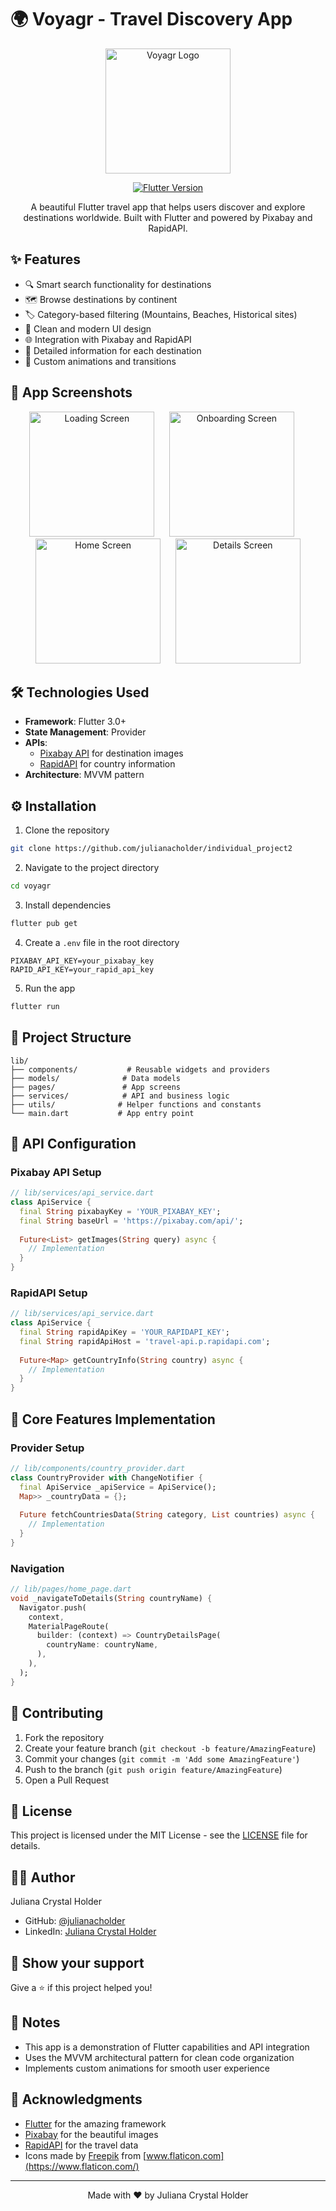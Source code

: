 # 🌍 Voyagr - Travel Discovery App

<p align="center">
  <img src="assets/images/voyagr.png" alt="Voyagr Logo" width="200"/>
</p>

<p align="center">
  <a href="https://flutter.dev/">
    <img src="https://img.shields.io/badge/Flutter-3.0+-02569B?logo=flutter" alt="Flutter Version">
  </a>
</p>

<p align="center">
  A beautiful Flutter travel app that helps users discover and explore destinations worldwide. Built with Flutter and powered by Pixabay and RapidAPI.
</p>

## ✨ Features

- 🔍 Smart search functionality for destinations
- 🗺️ Browse destinations by continent
- 🏷️ Category-based filtering (Mountains, Beaches, Historical sites)
- 📱 Clean and modern UI design
- 🌐 Integration with Pixabay and RapidAPI
- 📄 Detailed information for each destination
- 🎨 Custom animations and transitions

## 📱 App Screenshots

<p align="center">
  <img src="/voyagr/assets/images/screenshots/loading.png" width="200" alt="Loading Screen"/>
  &nbsp;&nbsp;&nbsp;&nbsp;
  <img src="/voyagr/assets/images/screenshots/onboarding.png" width="200" alt="Onboarding Screen"/>
  &nbsp;&nbsp;&nbsp;&nbsp;
  <img src="/voyagr/assets/images/screenshots/home.png" width="200" alt="Home Screen"/>
  &nbsp;&nbsp;&nbsp;&nbsp;
  <img src="/voyagr/assets/images/screenshots/details.png" width="200" alt="Details Screen"/>
</p>


## 🛠️ Technologies Used

- **Framework**: Flutter 3.0+
- **State Management**: Provider
- **APIs**: 
  - [Pixabay API](https://pixabay.com/) for destination images
  - [RapidAPI](https://rapidapi.com/) for country information
- **Architecture**: MVVM pattern

## ⚙️ Installation

1. Clone the repository
```bash
git clone https://github.com/julianacholder/individual_project2
```

2. Navigate to the project directory
```bash
cd voyagr
```

3. Install dependencies
```bash
flutter pub get
```

4. Create a `.env` file in the root directory
```env
PIXABAY_API_KEY=your_pixabay_key
RAPID_API_KEY=your_rapid_api_key
```

5. Run the app
```bash
flutter run
```

## 📁 Project Structure

```
lib/
├── components/           # Reusable widgets and providers
├── models/              # Data models
├── pages/               # App screens
├── services/            # API and business logic
├── utils/              # Helper functions and constants
└── main.dart           # App entry point
```

## 🔑 API Configuration

### Pixabay API Setup
```dart
// lib/services/api_service.dart
class ApiService {
  final String pixabayKey = 'YOUR_PIXABAY_KEY';
  final String baseUrl = 'https://pixabay.com/api/';
  
  Future<List> getImages(String query) async {
    // Implementation
  }
}
```

### RapidAPI Setup
```dart
// lib/services/api_service.dart
class ApiService {
  final String rapidApiKey = 'YOUR_RAPIDAPI_KEY';
  final String rapidApiHost = 'travel-api.p.rapidapi.com';
  
  Future<Map> getCountryInfo(String country) async {
    // Implementation
  }
}
```

## 📱 Core Features Implementation

### Provider Setup
```dart
// lib/components/country_provider.dart
class CountryProvider with ChangeNotifier {
  final ApiService _apiService = ApiService();
  Map>> _countryData = {};
  
  Future fetchCountriesData(String category, List countries) async {
    // Implementation
  }
}
```

### Navigation
```dart
// lib/pages/home_page.dart
void _navigateToDetails(String countryName) {
  Navigator.push(
    context,
    MaterialPageRoute(
      builder: (context) => CountryDetailsPage(
        countryName: countryName,
      ),
    ),
  );
}
```

## 🤝 Contributing

1. Fork the repository
2. Create your feature branch (`git checkout -b feature/AmazingFeature`)
3. Commit your changes (`git commit -m 'Add some AmazingFeature'`)
4. Push to the branch (`git push origin feature/AmazingFeature`)
5. Open a Pull Request

## 📝 License

This project is licensed under the MIT License - see the [LICENSE](LICENSE) file for details.

## 👨‍💻 Author

Juliana Crystal Holder
- GitHub: [@julianacholder](https://github.com/julianacholder)
- LinkedIn: [Juliana Crystal Holder](https://linkedin.com/in/julianacrystal)

## 🌟 Show your support

Give a ⭐️ if this project helped you!

## 📝 Notes

- This app is a demonstration of Flutter capabilities and API integration
- Uses the MVVM architectural pattern for clean code organization
- Implements custom animations for smooth user experience

## 🙏 Acknowledgments

- [Flutter](https://flutter.dev/) for the amazing framework
- [Pixabay](https://pixabay.com/) for the beautiful images
- [RapidAPI](https://rapidapi.com/) for the travel data
- Icons made by [Freepik](https://www.freepik.com) from [www.flaticon.com](https://www.flaticon.com/)

---

<p align="center">Made with ❤️ by Juliana Crystal Holder</p>
